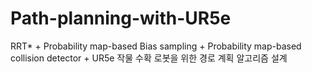 # Path-planning-with-UR5e
RRT* + Probability map-based Bias sampling + Probability map-based collision detector + UR5e
작물 수확 로봇을 위한 경로 계획 알고리즘 설계
